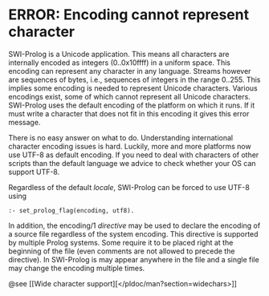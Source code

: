 # ERROR: Encoding cannot represent character

SWI-Prolog is a Unicode application. This means all characters are
internally encoded as integers (0..0x10ffff) in a uniform space. This encoding
can represent any character in any language. Streams however are
sequences of bytes, i.e., sequences of integers in the range 0..255.
This implies some encoding is needed to represent Unicode characters.
Various encodings exist, some of which cannot represent all Unicode
characters. SWI-Prolog uses the default encoding of the platform on
which it runs. If it must write a character that does not fit in this
encoding it gives this error message.

There is no easy answer on what to do. Understanding international
character encoding issues is hard.  Luckily, more and more platforms
now use UTF-8 as default encoding.  If you need to deal with
characters of other scripts than the default language we advice to
check whether your OS can support UTF-8.

Regardless of the default _locale_, SWI-Prolog can be forced to use
UTF-8 using

    :- set_prolog_flag(encoding, utf8).

In addition, the encoding/1 _directive_ may be used to declare the
encoding of a source file regardless of the system encoding.  This
directive is supported by multiple Prolog systems.  Some require it to
be placed right at the beginning of the file (even comments are not
allowed to precede the directive).  In SWI-Prolog is may appear
anywhere in the file and a single file may change the encoding
multiple times.

@see [[Wide character support][</pldoc/man?section=widechars>]]
